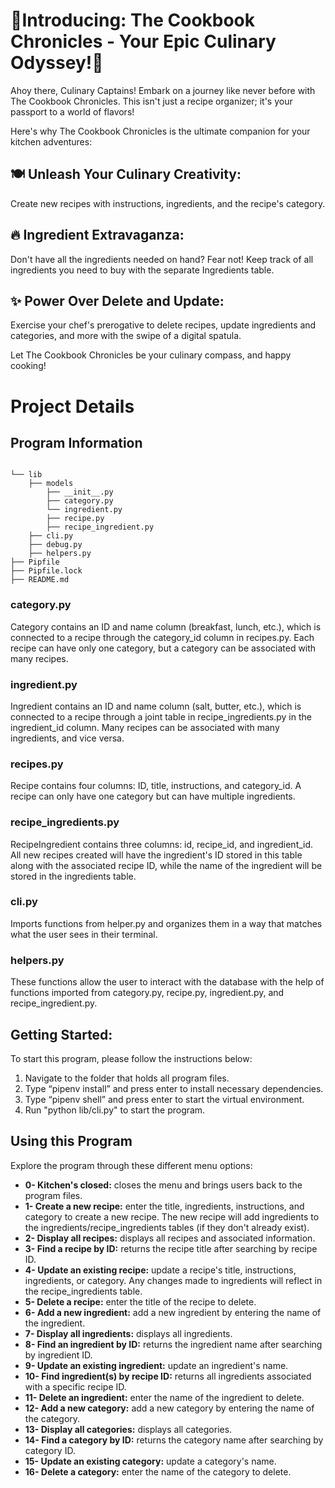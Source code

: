 <h1><b>🌟Introducing: The Cookbook Chronicles - Your Epic Culinary Odyssey!🌟</b></h1>

Ahoy there, Culinary Captains! Embark on a journey like never before with The Cookbook Chronicles. This isn't just a recipe organizer; it's your passport to a world of flavors!

Here's why The Cookbook Chronicles is the ultimate companion for your kitchen adventures:

<h2><b>🍽️ Unleash Your Culinary Creativity:</b></h2>

Create new recipes with instructions, ingredients, and the recipe's category.

<h2><b>🔥 Ingredient Extravaganza:</b></h2>

Don't have all the ingredients needed on hand? Fear not! Keep track of all ingredients you need to buy with the separate Ingredients table.

<h2><b>✨ Power Over Delete and Update:</b></h2>

Exercise your chef's prerogative to delete recipes, update ingredients and categories, and more with the swipe of a digital spatula.

Let The Cookbook Chronicles be your culinary compass, and happy cooking!

<h1>Project Details</h1>

<h2>Program Information</h2>

```console

└── lib
    ├── models
        ├── __init__.py
        ├── category.py
        └── ingredient.py
        ├── recipe.py
        ├── recipe_ingredient.py
    ├── cli.py
    ├── debug.py
    ├── helpers.py
├── Pipfile
├── Pipfile.lock
├── README.md
```

<h3>category.py</h3>

Category contains an ID and name column (breakfast, lunch, etc.), which is connected to a recipe through the category_id column in recipes.py. Each recipe can have only one category, but a category can be associated with many recipes.

<h3>ingredient.py</h3>

Ingredient contains an ID and name column (salt, butter, etc.), which is connected to a recipe through a joint table in recipe_ingredients.py in the ingredient_id column. Many recipes can be associated with many ingredients, and vice versa.

<h3>recipes.py</h3>

Recipe contains four columns: ID, title, instructions, and category_id. A recipe can only have one category but can have multiple ingredients.

<h3>recipe_ingredients.py</h3>

RecipeIngredient contains three columns: id, recipe_id, and ingredient_id. All new recipes created will have the ingredient's ID stored in this table along with the associated recipe ID, while the name of the ingredient will be stored in the ingredients table.

<h3>cli.py</h3>

Imports functions from helper.py and organizes them in a way that matches what the user sees in their terminal.

<h3>helpers.py</h3>

These functions allow the user to interact with the database with the help of functions imported from category.py, recipe.py, ingredient.py, and recipe_ingredient.py.

<h2>Getting Started:</h2>

To start this program, please follow the instructions below:

1. Navigate to the folder that holds all program files.
2. Type “pipenv install” and press enter to install necessary dependencies.
3. Type “pipenv shell” and press enter to start the virtual environment.
4. Run "python lib/cli.py" to start the program.

<h2>Using this Program</h2>

Explore the program through these different menu options:

<ul>
    <li><b>0- Kitchen's closed:</b> closes the menu and brings users back to the program files.</li>
    <li><b>1- Create a new recipe:</b> enter the title, ingredients, instructions, and category to create a new recipe. The new recipe will add ingredients to the ingredients/recipe_ingredients tables (if they don't already exist).</li>
    <li><b>2- Display all recipes:</b> displays all recipes and associated information.</li>
    <li><b>3- Find a recipe by ID:</b> returns the recipe title after searching by recipe ID.</li>
    <li><b>4- Update an existing recipe:</b> update a recipe's title, instructions, ingredients, or category. Any changes made to ingredients will reflect in the recipe_ingredients table.
    <li><b>5- Delete a recipe:</b> enter the title of the recipe to delete.</li>
    <li><b>6- Add a new ingredient:</b> add a new ingredient by entering the name of the ingredient.</li>
    <li><b>7- Display all ingredients:</b> displays all ingredients.</li>
    <li><b>8- Find an ingredient by ID:</b> returns the ingredient name after searching by ingredient ID.</li>
    <li><b>9- Update an existing ingredient:</b> update an ingredient's name.</li>
    <li><b>10- Find ingredient(s) by recipe ID:</b> returns all ingredients associated with a specific recipe ID.
    <li><b>11- Delete an ingredient:</b> enter the name of the ingredient to delete.</li>
    <li><b>12- Add a new category:</b> add a new category by entering the name of the category.</li>
    <li><b>13- Display all categories:</b> displays all categories.</li>
    <li><b>14- Find a category by ID:</b> returns the category name after searching by category ID.</li>
    <li><b>15- Update an existing category:</b> update a category's name.</li>
    <li><b>16- Delete a category:</b> enter the name of the category to delete.</li>
</ul>
